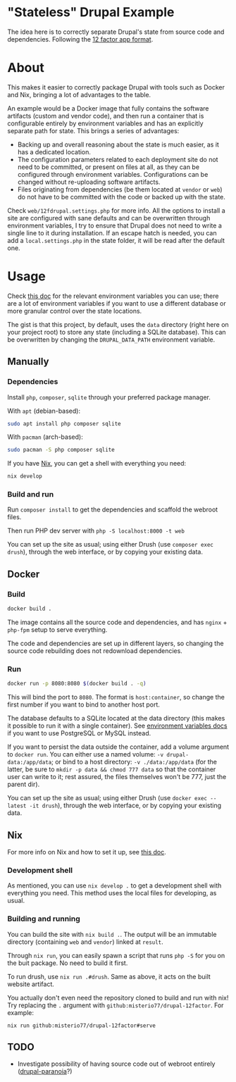 # "Stateless" Drupal Example

The idea here is to correctly separate Drupal's state from source code and
dependencies. Following the [12 factor app format](https://12factor.net/).

# About

This makes it easier to correctly package Drupal with tools such as Docker and
Nix, bringing a lot of advantages to the table.

An example would be a Docker image that fully contains the software artifacts
(custom and vendor code), and then run a container that is configurable
entirely by environment variables and has an explicitly separate path for
state. This brings a series of advantages:
- Backing up and overall reasoning about the state is much easier, as it has a
    dedicated location.
- The configuration parameters related to each deployment site do not need to
    be committed, or present on files at all, as they can be configured through
    environment variables. Configurations can be changed without re-uploading
    software artifacts.
- Files originating from dependencies (be them located at `vendor` or `web`) do
    not have to be committed with the code or backed up with the
    state.

Check `web/12fdrupal.settings.php` for more info. All the options to
install a site are configured with sane defaults and can be overwritten through
environment variables, I try to ensure that Drupal does not need to write a
single line to it during installation. If an escape hatch is needed, you can
add a `local.settings.php` in the state folder, it will be read after the
default one.

# Usage

Check [this doc](./docs/env-vars.md) for the relevant environment variables you
can use; there are a lot of environment variables if you want to use a
different database or more granular control over the state locations.

The gist is that this project, by default, uses the `data` directory (right
here on your project root) to store any state (including a SQLite database).
This can be overwritten by changing the `DRUPAL_DATA_PATH` environment
variable.

## Manually

### Dependencies

Install `php`, `composer`, `sqlite` through your preferred package manager.

With `apt` (debian-based):
```bash
sudo apt install php composer sqlite
```

With `pacman` (arch-based):
```bash
sudo pacman -S php composer sqlite
```

If you have [Nix](./docs/nix.md), you can get a shell with everything you need:
```bash
nix develop
```

### Build and run

Run `composer install` to get the dependencies and scaffold the webroot files.

Then run PHP dev server with `php -S localhost:8000 -t web`

You can set up the site as usual; using either Drush (use `composer exec
drush`), through the web interface, or by copying your existing data.

## Docker

### Build

```bash
docker build .
```

The image contains all the source code and dependencies, and has `nginx` +
`php-fpm` setup to serve everything.

The code and dependencies are set up in different layers, so changing the
source code rebuilding does not redownload dependencies.

### Run

```bash
docker run -p 8080:8080 $(docker build . -q)
```

This will bind the port to `8080`. The format is `host:container`, so change
the first number if you want to bind to another host port.

The database defaults to a SQLite located at the data directory (this makes it
possible to run it with a single container). See [environment variables
docs](./docs/env-vars.md) if you want to use PostgreSQL or MySQL instead.

If you want to persist the data outside the container, add a volume argument to
`docker run`. You can either use a named volume: `-v drupal-data:/app/data`; or
bind to a host directory: `-v ./data:/app/data` (for the latter, be sure to
`mkdir -p data && chmod 777 data` so that the container user can write to it;
rest assured, the files themselves won't be 777, just the parent dir).

You can set up the site as usual; using either Drush (use `docker exec --latest
-it drush`), through the web interface, or by copying your existing data.

## Nix

For more info on Nix and how to set it up, see [this doc](./docs/nix.md).

### Development shell

As mentioned, you can use `nix develop .` to get a development shell with
everything you need. This method uses the local files for developing, as usual.

### Building and running

You can build the site with `nix build .`. The output will be an immutable
directory (containing `web` and `vendor`) linked at `result`.

Through `nix run`, you can easily spawn a script that runs `php -S` for you on
the buit package. No need to build it first.

To run drush, use `nix run .#drush`. Same as above, it acts on the built
website artifact.

You actually don't even need the repository cloned to build and run with nix!
Try replacing the `.` argument with `github:misterio77/drupal-12factor`. For
example:

```
nix run github:misterio77/drupal-12factor#serve
```

## TODO

- Investigate possibility of having source code out of webroot entirely ([drupal-paranoia](https://github.com/drupal-composer/drupal-paranoia)?)
